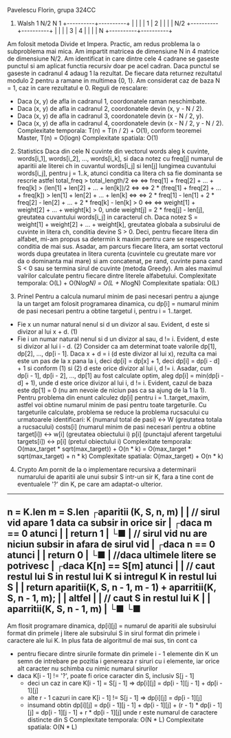 Pavelescu Florin, grupa 324CC

1. Walsh
                1         N/2         N
            1   +----------+----------+
                |          |          |
                |    1     |     2    |
                |          |          |
            N/2 +----------+----------+
                |          |          |
                |    3     |     4    |
                |          |          |
            N   +----------+----------+

Am folosit metoda Divide et Impera. Practic, am redus problema la o subproblema mai mica.
Am impartit matricea de dimensiune N in 4 matrice de dimensiune N/2.
Am identificat in care dintre cele 4 cadrane se gaseste punctul si am aplicat 
functia recursiv doar pe acel cadran. Daca punctul se gaseste in cadranul 4 adaug 1 la rezultat. 
De fiecare data returnez rezultatul modulo 2 pentru a ramane in multimea {0, 1}.
Am considerat caz de baza N = 1, caz in care rezultatul e 0.
Reguli de rescalare:
- Daca (x, y) de afla in cadranul 1, coordonatele raman neschimbate.
- Daca (x, y) de afla in cadranul 2, coordonatele devin (x, y - N / 2).
- Daca (x, y) de afla in cadranul 3, coordonatele devin (x - N / 2, y).
- Daca (x, y) de afla in cadranul 4, coordonatele devin (x - N / 2, y - N / 2).
Complexitate temporala: T(n) = T(n / 2) + O(1), conform teoremei Master, T(n) = O(logn)
Complexitate spatiala: O(1)

2. Statistics
Daca din cele N cuvinte din vectorul words aleg k cuvinte, words[i_1], words[i_2], ..., words[i_k],
si daca notez cu freq[j] numarul de aparitii ale literei ch in cuvantul
words[i_j] si len[j] lungimea cuvantului words[i_j], pentru j = 1..k, atunci conditia
ca litera ch sa fie dominanta se rescrie astfel total_freq > total_length/2 <=>
<=> freq[1] + freq[2] + ... + freq[k] > (len[1] + len[2] + ... + len[k])/2 <=>
<=> 2 * (freq[1] + freq[2] + ... + freq[k]) > len[1] + len[2] + ... + len[k] <=>
<=> 2 * freq[1] - len[1] + 2 * freq[2] - len[2] + ... + 2 * freq[k] - len[k] > 0 <=>
<=> weight[1] + weight[2] + ... + weight[k] > 0, unde weight[j] = 2 * freq[j] - len[j], 
greutatea cuvantului words[i_j] in caracterul ch. 
Daca notez S = weight[1] + weight[2] + ... + weight[k], greutatea globala a subsirului
de cuvinte in litera ch, conditia devine S > 0.
Deci, pentru fiecare litera din alfabet, mi-am propus sa determin k maxim pentru care
se respecta conditia de mai sus. Asadar, am parcurs fiecare litera, am sortat vectorul words
dupa greutatea in litera curenta (cuvintele cu greutate mare vor da o dominanta mai mare) si
am concatenat, pe rand, cuvinte pana cand S < 0 sau se termina sirul de cuvinte (metoda Greedy).
Am ales maximul valrilor calculate pentru fiecare dintre literele alfabetului.
Complexitate temporala: O(L) + O(N*logN) = O(L + N*logN)
Complexitate spatiala: O(L)

3. Prinel
Pentru a calcula numarul minim de pasi necesari pentru a ajunge la un target am folosit 
programarea dinamica, cu dp[i] = numarul minim de pasi necesari pentru a obtine 
targetul i, pentru i = 1..target.
- Fie x un numar natural nenul si d un divizor al sau. Evident, d este si divizor al lui x + d. (1)
- Fie i un numar natural nenul si d un divizor al sau, d != i. Evident, d este si divizor al lui i - d. (2)
Consider ca am determinat toate valorile dp[1], dp[2], ..., dp[i - 1]. Daca x + d = i 
(d este divizor al lui x), rezulta ca mai este un pas de la x pana la i, deci dp[i] = dp[x] + 1, 
deci dp[i] = dp[i - d] + 1 si conform (1) si (2) d este orice divizor al lui i, d != i. 
Asadar, cum dp[i - 1], dp[i - 2], ..., dp[1] au fost calculate optim, aleg dp[i] = min(dp[i - d] + 1),
unde d este orice divizor al lui i, d != i. 
Evident, cazul de baza este dp[1] = 0 (nu am nevoie de niciun pas ca sa ajung de la 1 la 1).
Pentru problema din enunt calculez dp[i] pentru i = 1..target_maxim, astfel voi obtine 
numarul minim de pasi pentru toate targeturile.
Cu targeturile calculate, problema se reduce la problema rucsacului cu urmatoarele identificari:
K (numarul total de pasi)                                           <-> W (greutatea totala a rucsacului)
costs[i] (numarul minim de pasi necesari pentru a obtine target[i]) <-> w[i] (greutatea obiectului i)
p[i] (punctajul aferent targetului targets[i])                      <-> p[i] (pretul obiectului i)
Complexitate temporala: O(max_target * sqrt(max_target)) + O(n * k) = O(max_target * sqrt(max_target) + n * k)
Complexitate spatiala: O(max_target) + O(n * k)

4. Crypto
Am pornit de la o implementare recursiva a determinarii numarului de aparitii ale unui subsir S
intr-un sir K, fara a tine cont de eventualele '?' din K, pe care am adaptat-o ulterior.
---------------------------------------------------------------------------
n = K.len
m = S.len
┌aparitii (K, S, n, m)
|
|    // sirul vid apare 1 data ca subsir in orice sir
|    ┌daca m == 0 atunci
|    |    return 1
|    └■
|    // sirul vid nu are niciun subsir in afara de sirul vid
|    ┌daca n == 0 atunci
|    |    return 0
|    └■
|    //daca ultimele litere se potrivesc
|    ┌daca K[n] == S[m] atunci
|    |    // caut restul lui S in restul lui K si intregul K in restul lui S 
|    |    return aparitii(K, S, n - 1, m - 1) + aparritii(K, S, n - 1, m);
|    | altfel
|    |    // caut S in restul lui K
|    |    aparritii(K, S, n - 1, m)
|    └■
└■
---------------------------------------------------------------------------

Am flosit programare dinamica, dp[i][j] = numarul de aparitii ale subsirului format din primele 
j litere ale subsirului S in sirul format din primele i caractere ale lui K.
In plus fata de algoritmul de mai sus, tin cont ca
- pentru fiecare dintre sirurile formate din primele i - 1 elemente din K un semn de intrebare pe 
pozitia i genereaza r siruri cu i elemente, iar orice alt caracter nu schimba cu nimic numarul sirurilor
- daca K[i - 1] != '?', poate fi orice caracter din S, inclusiv S[j - 1]
    - deci un caz in care K[i - 1] = S[j - 1] => dp[i][j] = dp[i - 1][j - 1] + dp[i - 1][j]
    - alte r - 1 cazuri in care K[i - 1] != S[j - 1] => dp[i][j] = dp[i - 1][j]
    - insumand obtin dp[i][j] = dp[i - 1][j - 1] + dp[i - 1][j] + (r - 1) * dp[i - 1][j]
                               = dp[i - 1][j - 1] + r * dp[i - 1][j]
    unde r este numarul de caractere distincte din S
Complexitate temporala: O(N * L)
Complexitate spatiala: O(N * L)